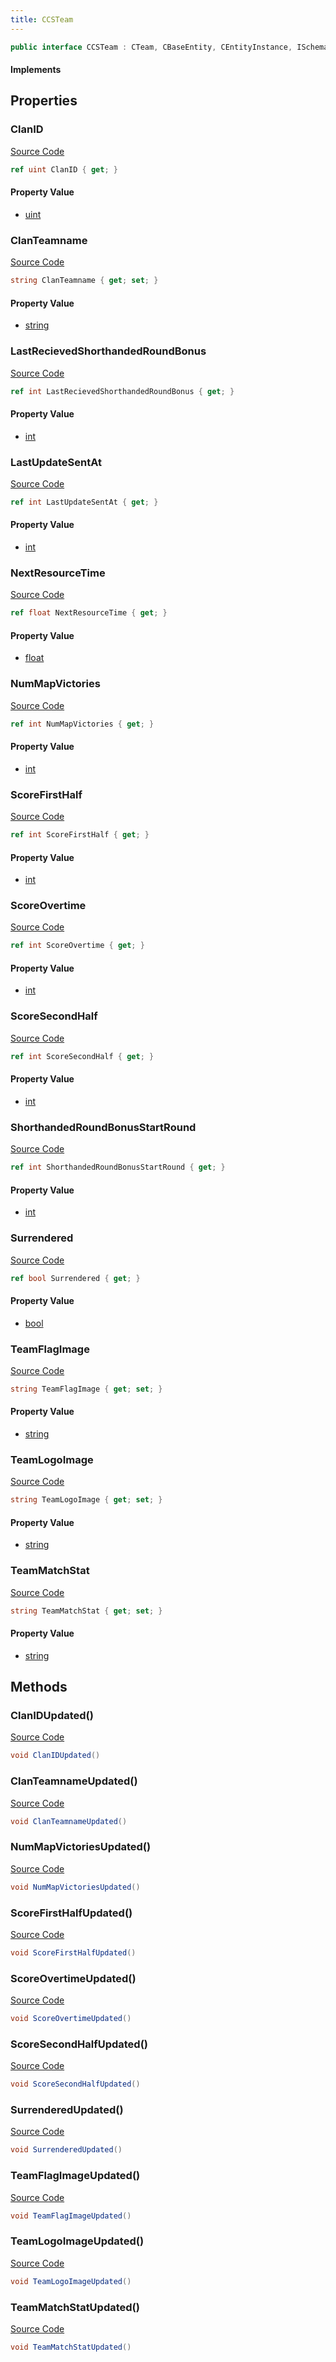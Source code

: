 ```yaml
---
title: CCSTeam
---
```


```csharp
public interface CCSTeam : CTeam, CBaseEntity, CEntityInstance, ISchemaClass<CEntityInstance>, ISchemaClass<CBaseEntity>, ISchemaClass<CTeam>, ISchemaClass<CCSTeam>, ISchemaField, ISchemaClass, INativeHandle
```

#### Implements

## Properties

### ClanID

[Source Code](https://github.com/swiftly-solution/swiftlys2/blob/beta/managed/src/SwiftlyS2.Generated/Schemas/Interfaces/CCSTeam.cs#L34)

```csharp
ref uint ClanID { get; }
```

#### Property Value

- [uint](https://learn.microsoft.com/dotnet/api/system.uint32)

### ClanTeamname

[Source Code](https://github.com/swiftly-solution/swiftlys2/blob/beta/managed/src/SwiftlyS2.Generated/Schemas/Interfaces/CCSTeam.cs#L32)

```csharp
string ClanTeamname { get; set; }
```

#### Property Value

- [string](https://learn.microsoft.com/dotnet/api/system.string)

### LastRecievedShorthandedRoundBonus

[Source Code](https://github.com/swiftly-solution/swiftlys2/blob/beta/managed/src/SwiftlyS2.Generated/Schemas/Interfaces/CCSTeam.cs#L16)

```csharp
ref int LastRecievedShorthandedRoundBonus { get; }
```

#### Property Value

- [int](https://learn.microsoft.com/dotnet/api/system.int32)

### LastUpdateSentAt

[Source Code](https://github.com/swiftly-solution/swiftlys2/blob/beta/managed/src/SwiftlyS2.Generated/Schemas/Interfaces/CCSTeam.cs#L42)

```csharp
ref int LastUpdateSentAt { get; }
```

#### Property Value

- [int](https://learn.microsoft.com/dotnet/api/system.int32)

### NextResourceTime

[Source Code](https://github.com/swiftly-solution/swiftlys2/blob/beta/managed/src/SwiftlyS2.Generated/Schemas/Interfaces/CCSTeam.cs#L40)

```csharp
ref float NextResourceTime { get; }
```

#### Property Value

- [float](https://learn.microsoft.com/dotnet/api/system.single)

### NumMapVictories

[Source Code](https://github.com/swiftly-solution/swiftlys2/blob/beta/managed/src/SwiftlyS2.Generated/Schemas/Interfaces/CCSTeam.cs#L24)

```csharp
ref int NumMapVictories { get; }
```

#### Property Value

- [int](https://learn.microsoft.com/dotnet/api/system.int32)

### ScoreFirstHalf

[Source Code](https://github.com/swiftly-solution/swiftlys2/blob/beta/managed/src/SwiftlyS2.Generated/Schemas/Interfaces/CCSTeam.cs#L26)

```csharp
ref int ScoreFirstHalf { get; }
```

#### Property Value

- [int](https://learn.microsoft.com/dotnet/api/system.int32)

### ScoreOvertime

[Source Code](https://github.com/swiftly-solution/swiftlys2/blob/beta/managed/src/SwiftlyS2.Generated/Schemas/Interfaces/CCSTeam.cs#L30)

```csharp
ref int ScoreOvertime { get; }
```

#### Property Value

- [int](https://learn.microsoft.com/dotnet/api/system.int32)

### ScoreSecondHalf

[Source Code](https://github.com/swiftly-solution/swiftlys2/blob/beta/managed/src/SwiftlyS2.Generated/Schemas/Interfaces/CCSTeam.cs#L28)

```csharp
ref int ScoreSecondHalf { get; }
```

#### Property Value

- [int](https://learn.microsoft.com/dotnet/api/system.int32)

### ShorthandedRoundBonusStartRound

[Source Code](https://github.com/swiftly-solution/swiftlys2/blob/beta/managed/src/SwiftlyS2.Generated/Schemas/Interfaces/CCSTeam.cs#L18)

```csharp
ref int ShorthandedRoundBonusStartRound { get; }
```

#### Property Value

- [int](https://learn.microsoft.com/dotnet/api/system.int32)

### Surrendered

[Source Code](https://github.com/swiftly-solution/swiftlys2/blob/beta/managed/src/SwiftlyS2.Generated/Schemas/Interfaces/CCSTeam.cs#L20)

```csharp
ref bool Surrendered { get; }
```

#### Property Value

- [bool](https://learn.microsoft.com/dotnet/api/system.boolean)

### TeamFlagImage

[Source Code](https://github.com/swiftly-solution/swiftlys2/blob/beta/managed/src/SwiftlyS2.Generated/Schemas/Interfaces/CCSTeam.cs#L36)

```csharp
string TeamFlagImage { get; set; }
```

#### Property Value

- [string](https://learn.microsoft.com/dotnet/api/system.string)

### TeamLogoImage

[Source Code](https://github.com/swiftly-solution/swiftlys2/blob/beta/managed/src/SwiftlyS2.Generated/Schemas/Interfaces/CCSTeam.cs#L38)

```csharp
string TeamLogoImage { get; set; }
```

#### Property Value

- [string](https://learn.microsoft.com/dotnet/api/system.string)

### TeamMatchStat

[Source Code](https://github.com/swiftly-solution/swiftlys2/blob/beta/managed/src/SwiftlyS2.Generated/Schemas/Interfaces/CCSTeam.cs#L22)

```csharp
string TeamMatchStat { get; set; }
```

#### Property Value

- [string](https://learn.microsoft.com/dotnet/api/system.string)

## Methods

### ClanIDUpdated()

[Source Code](https://github.com/swiftly-solution/swiftlys2/blob/beta/managed/src/SwiftlyS2.Generated/Schemas/Interfaces/CCSTeam.cs#L51)

```csharp
void ClanIDUpdated()
```

### ClanTeamnameUpdated()

[Source Code](https://github.com/swiftly-solution/swiftlys2/blob/beta/managed/src/SwiftlyS2.Generated/Schemas/Interfaces/CCSTeam.cs#L50)

```csharp
void ClanTeamnameUpdated()
```

### NumMapVictoriesUpdated()

[Source Code](https://github.com/swiftly-solution/swiftlys2/blob/beta/managed/src/SwiftlyS2.Generated/Schemas/Interfaces/CCSTeam.cs#L46)

```csharp
void NumMapVictoriesUpdated()
```

### ScoreFirstHalfUpdated()

[Source Code](https://github.com/swiftly-solution/swiftlys2/blob/beta/managed/src/SwiftlyS2.Generated/Schemas/Interfaces/CCSTeam.cs#L47)

```csharp
void ScoreFirstHalfUpdated()
```

### ScoreOvertimeUpdated()

[Source Code](https://github.com/swiftly-solution/swiftlys2/blob/beta/managed/src/SwiftlyS2.Generated/Schemas/Interfaces/CCSTeam.cs#L49)

```csharp
void ScoreOvertimeUpdated()
```

### ScoreSecondHalfUpdated()

[Source Code](https://github.com/swiftly-solution/swiftlys2/blob/beta/managed/src/SwiftlyS2.Generated/Schemas/Interfaces/CCSTeam.cs#L48)

```csharp
void ScoreSecondHalfUpdated()
```

### SurrenderedUpdated()

[Source Code](https://github.com/swiftly-solution/swiftlys2/blob/beta/managed/src/SwiftlyS2.Generated/Schemas/Interfaces/CCSTeam.cs#L44)

```csharp
void SurrenderedUpdated()
```

### TeamFlagImageUpdated()

[Source Code](https://github.com/swiftly-solution/swiftlys2/blob/beta/managed/src/SwiftlyS2.Generated/Schemas/Interfaces/CCSTeam.cs#L52)

```csharp
void TeamFlagImageUpdated()
```

### TeamLogoImageUpdated()

[Source Code](https://github.com/swiftly-solution/swiftlys2/blob/beta/managed/src/SwiftlyS2.Generated/Schemas/Interfaces/CCSTeam.cs#L53)

```csharp
void TeamLogoImageUpdated()
```

### TeamMatchStatUpdated()

[Source Code](https://github.com/swiftly-solution/swiftlys2/blob/beta/managed/src/SwiftlyS2.Generated/Schemas/Interfaces/CCSTeam.cs#L45)

```csharp
void TeamMatchStatUpdated()
```

